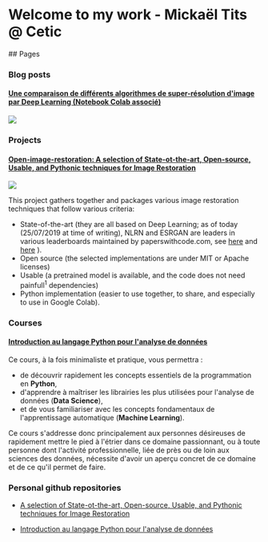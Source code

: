 <h1 class="centered">Welcome to my work - Mickaël Tits @ Cetic</h1>
## Pages

### Blog posts

#### [Une comparaison de différents algorithmes de super-résolution d'image par Deep Learning (Notebook Colab associé)](http://titsitits.github.io/super_resolution)

<p class="fig">
<a href="http://titsitits.github.io/super_resolution">
<img class="fig" src="https://titsitits.github.io/super_resolution/images/super_res.png" /></a>
</p>

### Projects

#### [Open-image-restoration: A selection of State-ot-the-art, Open-source, Usable, and Pythonic techniques for Image Restoration](http://titsitits.github.io/open-image-restoration)

<p class="fig">
<img src="https://raw.githubusercontent.com/titsitits/open-image-restoration/master/Anne-Franck.png" class="fig"/>
</p>

This project gathers together and packages various image restoration techniques that follow various criteria:
* State-of-the-art (they are all based on Deep Learning; as of today (25/07/2019 at time of writing), NLRN and ESRGAN are leaders in various leaderboards maintained by paperswithcode.com, see [here](https://paperswithcode.com/paper/non-local-recurrent-network-for-image) and [here](https://paperswithcode.com/paper/esrgan-enhanced-super-resolution-generative) ).
* Open source (the selected implementations are under MIT or Apache licenses)
* Usable (a pretrained model is available, and the code does not need painfull<sup>1</sup> dependencies)
* Python implementation (easier to use together, to share, and especially to use in Google Colab).

### Courses

#### [Introduction au langage Python pour l'analyse de données](http://titsitits.github.io/Python_Data_Science)

Ce cours, à la fois minimaliste et pratique, vous permettra :

* de découvrir rapidement les concepts essentiels de la programmation en **Python**,
* d'apprendre à maîtriser les librairies les plus utilisées pour l'analyse de données (**Data Science**),
* et de vous familiariser avec les concepts fondamentaux de l'apprentissage automatique (**Machine Learning**). 

Ce cours s'addresse donc principalement aux personnes désireuses de rapidement mettre le pied à l'étrier dans ce domaine passionnant, ou à toute personne dont l'activité professionnelle, liée de près ou de loin aux sciences des données, nécessite d'avoir un aperçu concret de ce domaine et de ce qu'il permet de faire.

### Personal github repositories

* [A selection of State-ot-the-art, Open-source, Usable, and Pythonic techniques for Image Restoration](https://github.com/titsitits/open-image-restoration)

* [Introduction au langage Python pour l'analyse de données](https://github.com/titsitits/Python_Data_Science)

